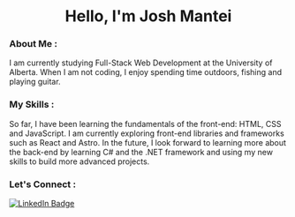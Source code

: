 <h1 align='center'>Hello, I'm Josh Mantei</h1>

### About Me :

I am currently studying Full-Stack Web Development at the University of Alberta. When I am not coding, I enjoy spending time outdoors, fishing and playing guitar.

### My Skills :

So far, I have been learning the fundamentals of the front-end: HTML, CSS and JavaScript. I am currently exploring front-end libraries and frameworks such as React and Astro. In the future, I look forward to learning more about the back-end by learning C# and the .NET framework and using my new skills to build more advanced projects.

### Let's Connect :

<a href="https://www.linkedin.com/in/jmantei/">
  <img src="https://img.shields.io/badge/LinkedIn-blue?style=for-the-badge&logo=linkedin&logoColor=white" alt="LinkedIn Badge"/>
</a>
